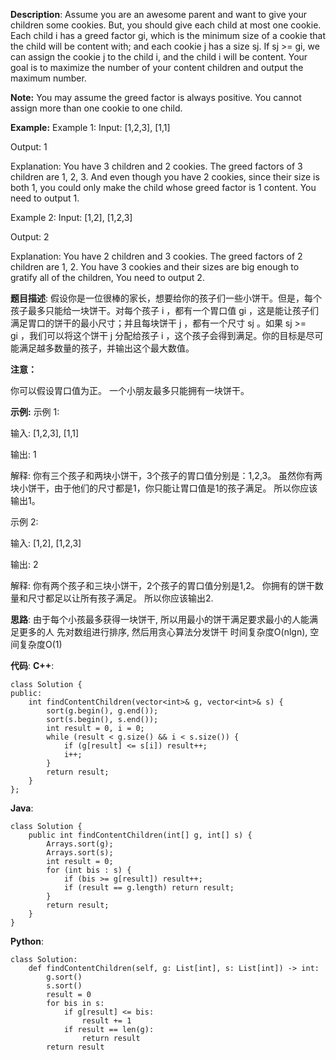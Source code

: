 __Description__:
Assume you are an awesome parent and want to give your children some cookies. But, you should give each child at most one cookie. Each child i has a greed factor gi, which is the minimum size of a cookie that the child will be content with; and each cookie j has a size sj. If sj >= gi, we can assign the cookie j to the child i, and the child i will be content. Your goal is to maximize the number of your content children and output the maximum number.

__Note:__
You may assume the greed factor is always positive.
You cannot assign more than one cookie to one child.

__Example:__
Example 1:
Input: [1,2,3], [1,1]

Output: 1

Explanation: You have 3 children and 2 cookies. The greed factors of 3 children are 1, 2, 3.
And even though you have 2 cookies, since their size is both 1, you could only make the child whose greed factor is 1 content.
You need to output 1.

Example 2:
Input: [1,2], [1,2,3]

Output: 2

Explanation: You have 2 children and 3 cookies. The greed factors of 2 children are 1, 2.
You have 3 cookies and their sizes are big enough to gratify all of the children,
You need to output 2.

__题目描述__:
假设你是一位很棒的家长，想要给你的孩子们一些小饼干。但是，每个孩子最多只能给一块饼干。对每个孩子 i ，都有一个胃口值 gi ，这是能让孩子们满足胃口的饼干的最小尺寸；并且每块饼干 j ，都有一个尺寸 sj 。如果 sj >= gi ，我们可以将这个饼干 j 分配给孩子 i ，这个孩子会得到满足。你的目标是尽可能满足越多数量的孩子，并输出这个最大数值。

__注意：__

你可以假设胃口值为正。
一个小朋友最多只能拥有一块饼干。

__示例:__
示例 1:

输入: [1,2,3], [1,1]

输出: 1

解释:
你有三个孩子和两块小饼干，3个孩子的胃口值分别是：1,2,3。
虽然你有两块小饼干，由于他们的尺寸都是1，你只能让胃口值是1的孩子满足。
所以你应该输出1。

示例 2:

输入: [1,2], [1,2,3]

输出: 2

解释:
你有两个孩子和三块小饼干，2个孩子的胃口值分别是1,2。
你拥有的饼干数量和尺寸都足以让所有孩子满足。
所以你应该输出2.

__思路__:
由于每个小孩最多获得一块饼干, 所以用最小的饼干满足要求最小的人能满足更多的人
先对数组进行排序, 然后用贪心算法分发饼干
时间复杂度O(nlgn), 空间复杂度O(1)

__代码__:
__C++__:
```
class Solution {
public:
    int findContentChildren(vector<int>& g, vector<int>& s) {
        sort(g.begin(), g.end());
        sort(s.begin(), s.end());
        int result = 0, i = 0;
        while (result < g.size() && i < s.size()) {
            if (g[result] <= s[i]) result++;
            i++;
        }
        return result;
    }
};
```

__Java__:
```
class Solution {
    public int findContentChildren(int[] g, int[] s) {
        Arrays.sort(g);
        Arrays.sort(s);
        int result = 0;
        for (int bis : s) {
            if (bis >= g[result]) result++;
            if (result == g.length) return result;
        }
        return result;
    }
}
```

__Python__:
```
class Solution:
    def findContentChildren(self, g: List[int], s: List[int]) -> int:
        g.sort()
        s.sort()
        result = 0
        for bis in s:
            if g[result] <= bis:
                result += 1
            if result == len(g):
                return result
        return result
```
